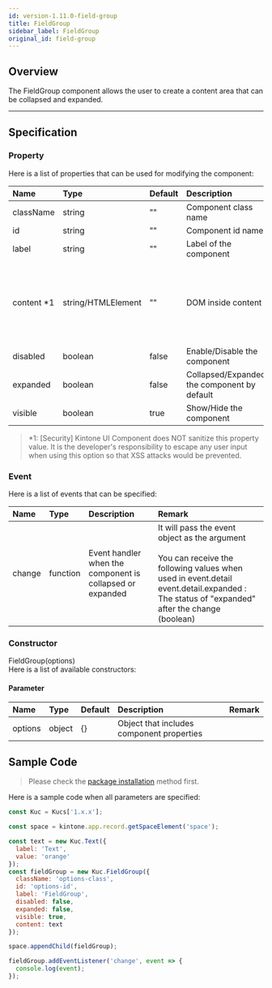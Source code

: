 ```yaml
---
id: version-1.11.0-field-group
title: FieldGroup
sidebar_label: FieldGroup
original_id: field-group
---
```


## Overview
The FieldGroup component allows the user to create a content area that can be collapsed and expanded.

<div class="sample-container" id="field-group">
  <div id="sample-container__components"></div>
</div>
<script src="/js/samples/desktop/field-group.js"></script>

---

## Specification

### Property

Here is a list of properties that can be used for modifying the component:

| Name | Type | Default | Description | Remark |
| :--- | :--- | :--- | :--- | :--- |
| className | string | "" | Component class name |  |
| id | string | "" | Component id name |  |
| label | string | "" | Label of the component | |
| content *1 | string/HTMLElement | "" | DOM inside content | If a string with HTML is set, it will be automatically converted to HTML and displayed as it is |
| disabled | boolean | false | Enable/Disable the component | |
| expanded | boolean | false | Collapsed/Expanded the component by default | |
| visible | boolean | true | Show/Hide the component | |

> *1: [Security] Kintone UI Component does NOT sanitize this property value. It is the developer's responsibility to escape any user input when using this option so that XSS attacks would be prevented.

### Event

Here is a list of events that can be specified:

| Name | Type | Description | Remark |
| :--- | :--- | :--- | :--- |
| change | function | Event handler when the component is collapsed or expanded | It will pass the event object as the argument <br><br>You can receive the following values when used in event.detail<br>event.detail.expanded : The status of "expanded" after the change (boolean) |

### Constructor

FieldGroup(options)<br>
Here is a list of available constructors:

#### Parameter

| Name | Type | Default | Description | Remark |
| :--- | :--- | :--- | :--- | :--- |
| options | object | {} | Object that includes component properties | |

## Sample Code

> Please check the [package installation](../../getting-started/quick-start.md#installation) method first.

Here is a sample code when all parameters are specified:

```javascript
const Kuc = Kucs['1.x.x'];

const space = kintone.app.record.getSpaceElement('space');

const text = new Kuc.Text({
  label: 'Text',
  value: 'orange'
});
const fieldGroup = new Kuc.FieldGroup({
  className: 'options-class',
  id: 'options-id',
  label: 'FieldGroup',
  disabled: false,
  expanded: false,
  visible: true,
  content: text
});

space.appendChild(fieldGroup);

fieldGroup.addEventListener('change', event => {
  console.log(event);
});
```

